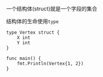 一个结构体\(struct\)就是一个字段的集合

结构体的生命使用`type`

```
type Vertex struct {
	X int
	Y int
}

func main() {
	fmt.Println(Vertex{1, 2})
}
```



